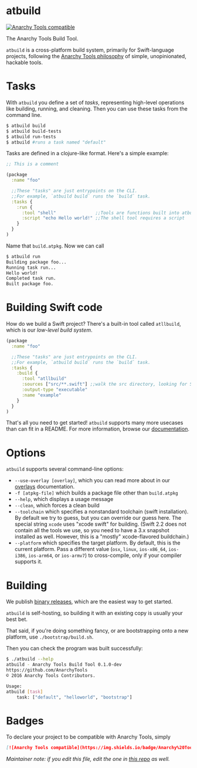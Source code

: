 # atbuild

[![Anarchy Tools compatible](https://img.shields.io/badge/Anarchy%20Tools-compatible-4BC51D.svg?style=flat)](http://anarchytools.org)

The Anarchy Tools Build Tool.

`atbuild` is a cross-platform build system, primarily for Swift-language projects, following the [Anarchy Tools philosophy](http://anarchytools.org/) of simple, unopinionated, hackable tools.

# Tasks

With `atbuild` you define a set of *tasks*, representing high-level operations like building, running, and cleaning.  Then you can use these tasks from the command line.

```bash
$ atbuild build
$ atbuild build-tests
$ atbuild run-tests
$ atbuild #runs a task named "default"
```


Tasks are defined in a clojure-like format.  Here's a simple example:

```clojure
;; This is a comment

(package
  :name "foo"

  ;;These "tasks" are just entrypoints on the CLI.
  ;;For example, `atbuild build` runs the `build` task.
  :tasks {
    :run {
      :tool "shell"               ;;Tools are functions built into atbuild.
      :script "echo Hello world!" ;;The shell tool requires a script
    }
  }
)
```

Name that `build.atpkg`.  Now we can call 

```bash
$ atbuild run
Building package foo...
Running task run...
Hello world!
Completed task run.
Built package foo.
```

# Building Swift code

How do we build a Swift project?  There's a built-in tool called `atllbuild`, which is our *low-level build system*.

```clojure
(package
  :name "foo"

  ;;These "tasks" are just entrypoints on the CLI.
  ;;For example, `atbuild build` runs the `build` task.
  :tasks {
    :build {
      :tool "atllbuild"
      :sources ["src/**.swift"] ;;walk the src directory, looking for Swift files
      :output-type "executable"
      :name "example"
    }
  }
)
```

That's all you need to get started!  `atbuild` supports many more usecases than can fit in a README.  For more information, browse our [documentation](http://anarchytools.org).

# Options

`atbuild` supports several command-line options:

* `--use-overlay [overlay]`, which you can read more about in our [overlays](http://anarchytools.org/docs/overlays.html) documentation.
* `-f [atpkg-file]` which builds a package file other than `build.atpkg`
* `--help`, which displays a usage message
* `--clean`, which forces a clean build
* `--toolchain` which specifies a nonstandard toolchain (swift installation).  By default we try to guess, but you can override our guess here.  The special string `xcode` uses "xcode swift" for building.  (Swift 2.2 does not contain all the tools we use, so you need to have a 3.x snapshot installed as well.  However, this is a "mostly" xcode-flavored buildchain.)
* `--platform` which specifies the target platform.  By default, this is the current platform.  Pass a different value (`osx`, `linux`, `ios-x86_64`, `ios-i386`, `ios-arm64`, or `ios-armv7`) to cross-compile, only if your compiler supports it.

# Building

We publish [binary releases](https://github.com/AnarchyTools/atbuild/releases), which are the easiest way to get started.

`atbuild` is self-hosting, so building it with an existing copy is usually your best bet.

That said, if you're doing something fancy, or are bootstrapping onto a new platform, use `./bootstrap/build.sh`.

Then you can check the program was built successfully:

```bash
$ ./atbuild --help
atbuild - Anarchy Tools Build Tool 0.1.0-dev
https://github.com/AnarchyTools
© 2016 Anarchy Tools Contributors.

Usage:
atbuild [task]
    task: ["default", "helloworld", "bootstrap"]
```

# Badges

To declare your project to be compatible with Anarchy Tools, simply

```markdown
[![Anarchy Tools compatible](https://img.shields.io/badge/Anarchy%20Tools-compatible-4BC51D.svg?style=flat)](http://anarchytools.org)
```


*Maintainer note: if you edit this file, edit the one in [this repo](https://github.com/AnarchyTools/anarchytools.github.io) as well.*

